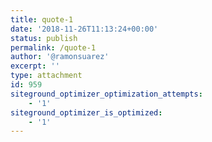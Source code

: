 ```yaml
---
title: quote-1
date: '2018-11-26T11:13:24+00:00'
status: publish
permalink: /quote-1
author: '@ramonsuarez'
excerpt: ''
type: attachment
id: 959
siteground_optimizer_optimization_attempts:
    - '1'
siteground_optimizer_is_optimized:
    - '1'
---
```

<!DOCTYPE html PUBLIC "-//W3C//DTD HTML 4.0 Transitional//EN" "http://www.w3.org/TR/REC-html40/loose.dtd">
<?xml encoding="UTF-8">
